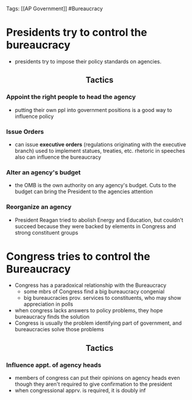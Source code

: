 Tags: [[AP Government]] #Bureaucracy 

# Presidents try to control the bureaucracy
- presidents try to impose their policy standards on agencies.

## <p style="text-align:center;">Tactics</p>
### Appoint the right people to head the agency
-  putting their own ppl into government positions is a good way to influence policy

###  Issue Orders 
- can issue **executive orders** (regulations originating with the executive branch) used to implement statues, treaties, etc. rhetoric in speeches also can influence the bureaucracy

### Alter an agency's budget
- the OMB is the own authority on any agency's budget. Cuts to the budget can bring the President to the agencies attention

### Reorganize an agency
- President Reagan tried to abolish Energy and Education, but couldn't succeed because they were backed by elements in Congress and strong constituent groups

# Congress tries to control the Bureaucracy
- Congress has a paradoxical relationship with the Bureaucracy
	- some mbrs of Congress find a big bureaucracy congenial
	- big bureaucracies prov. services to constituents, who may show appreciation in polls
- when congress lacks answers to policy problems, they hope bureaucracy finds the solution
- Congress is usually the problem identifying part of government, and bureaucracies solve those problems

## <p style="text-align:center;">Tactics</p>
### Influence appt. of agency heads
- members of congress can put their opinions on agency heads even though they aren't required to give confirmation to the president
- when congressional apprv. is required, it is doubly inf
